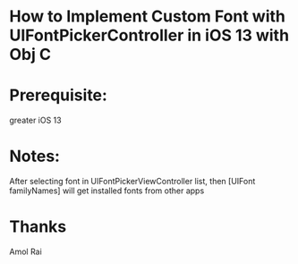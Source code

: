 # How to Implement Custom Font with UIFontPickerController in iOS 13 with Obj C

# Prerequisite:
greater iOS 13

# Notes:
After selecting font in UIFontPickerViewController list,
then [UIFont familyNames] will get installed fonts from other apps

# Thanks
Amol Rai
